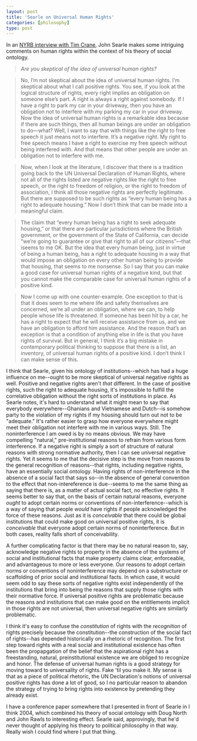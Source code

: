```yaml
---
layout: post
title: 'Searle on Universal Human Rights'
categories: [philosophy]
type: post
---
```

In an [NYRB interview with Tim Crane](http://www.nybooks.com/blogs/nyrblog/2014/jun/20/john-searle-philosopher-world/), John Searle makes some intriguing comments on human rights within the context of his theory of social ontology.

>*Are you skeptical of the idea of universal human rights?* 

>No, I’m not skeptical about the idea of universal human rights. I’m skeptical about what I call positive rights. You see, if you look at the logical structure of rights, every right implies an obligation on someone else’s part. A right is always a right against somebody. If I have a right to park my car in your driveway, then you have an obligation not to interfere with my parking my car in your driveway. Now the idea of universal human rights is a remarkable idea because if there are such things, then all human beings are under an obligation to do—what? Well, I want to say that with things like the right to free speech it just means not to interfere. It’s a negative right. My right to free speech means I have a right to exercise my free speech without being interfered with. And that means that other people are under an obligation not to interfere with me. 

>Now, when I look at the literature, I discover that there is a tradition going back to the UN Universal Declaration of Human Rights, where not all of the rights listed are negative rights like the right to free speech, or the right to freedom of religion, or the right to freedom of association, I think all those negative rights are perfectly legitimate. But there are supposed to be such rights as “every human being has a right to adequate housing.” Now I don’t think that can be made into a meaningful claim. 

>The claim that “every human being has a right to seek adequate housing,” or that there are particular jurisdictions where the British government, or the government of the State of California, can decide “we’re going to guarantee or give that right to all of our citizens”—that iseems to me OK. But the idea that every human being, just in virtue of being a human being, has a right to adequate housing in a way that would impose an obligation on every other human being to provide that housing, that seems to me nonsense. So I say that you can make a good case for universal human rights of a negative kind, but that you cannot make the comparable case for universal human rights of a positive kind. 

>Now I come up with one counter-example. One exception to that is that it does seem to me where life and safety themselves are concerned, we’re all under an obligation, where we can, to help people whose life is threatened. If someone has been hit by a car, he has a right to expect that he will receive assistance from us, and we have an obligation to afford him assistance. And the reason that’s an exception is that a condition of anything else in life is that you have rights of survival. But in general, I think it’s a big mistake in contemporary political thinking to suppose that there is a list, an inventory, of universal human rights of a positive kind. I don’t think I can make sense of this.

I think that Searle, given his ontology of institutions--which has had a huge influence on me--ought to be more skeptical of universal negative rights as well. Positive and negative rights aren't *that* different. In the case of positive rights, such the right to adequate housing, it's impossible to fulfill the correlative obligation without the right sorts of institutions in place. As Searle notes, it's hard to understand what  it might mean to say that everybody everywhere--Ghanians and Vietnamese and Dutch--is somehow party to the violation of my rights if my housing should turn out not to be "adequate." It's rather easier to grasp how everyone everywhere might meet their obligation not interfere with me in various ways. Still. The  noninterference I am owed is by no means obvious. We may have compelling "natural," pre-institutional reasons to refrain from various form interference. If a negative right is simply a sort of structure of natural reasons with strong normative authority, then I can see universal negative rights. Yet it seems to me that the decisive step is the move from reasons to the general recognition of reasons--that rights, including negative rights, have an essentially social ontology. Having rights of non-interference in the absence of a social fact that says so--in the absence of general convention to the effect that non-intereference is due--seems to me the same thing as saying that there is, as a matter of actual social fact, no effective rights. It seems better  to say that, on the basis of certain natural reasons, everyone *ought* to adopt certain norms or conventions of non-interference--which is a way of saying that people *would* have rights if people acknowledged the force of these reasons.  Just as it is *conceivable* that there could be global institutions that could make good on universal positive rights, it is *conceivable* that everyone adopt certain norms of noninterference. But in both cases, reality falls short of conceivability. 

 A further complicating factor is that there may be no natural reason to, say, acknowledge negative rights to property in the absence of the systems of social and institutional facts that make property claims clear, enforceable, and advantageous to more or less everyone. Our reasons to adopt certain norms or conventions of noninterference may depend on a substructure or scaffolding of prior social and institutional facts. In which case, it would seem odd to say these sorts of negative rights exist independently of the institutions that bring into being the reasons that supply those rights with their normative force. If universal positive rights are problematic because the reasons and institutions that can make good on the entitlements implicit in those rights are not universal, then universal negative rights are similarly problematic.
 
I think it's easy to confuse the *constitution* of rights with the *recognition* of rights precisely because the constitution--the construction of the social fact of rights--has depended historically on a rhetoric of recognition. The first step toward rights with a real social and institutional existence has often been the propapgation of the belief that the aspirational right has a freestanding, natural, preinstitutional existence we are obliged to recognize and honor. The defense of universal human rights is a good strategy for moving toward to universality of rights. Fake 'til you make it. My sense is that as a piece of political rhetoric, the UN Declaration's notions of universal positive rights has done a lot of good, so I no particular reason to abandon the strategy of trying to bring rights into existence by pretending they already exist.      

I have a conference paper somewhere that I presented in front of Searle in I think 2004, which combined his theory of social ontology with Doug North and John Rawls to interesting effect. Searle said, approvingly, that he'd never thought of applying his theory to political philosophy in that way. Really wish I could find where I put that thing.
  